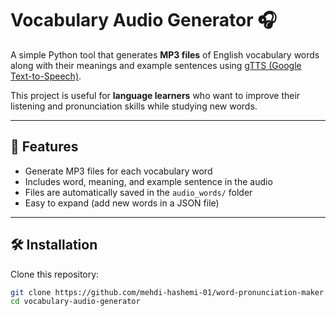 # Vocabulary Audio Generator 🎧

A simple Python tool that generates **MP3 files** of English vocabulary words along with their meanings and example sentences using [gTTS (Google Text-to-Speech)](https://pypi.org/project/gTTS/).

This project is useful for **language learners** who want to improve their listening and pronunciation skills while studying new words.

---

## 🚀 Features
- Generate MP3 files for each vocabulary word
- Includes word, meaning, and example sentence in the audio
- Files are automatically saved in the `audio_words/` folder
- Easy to expand (add new words in a JSON file)

---

## 🛠 Installation

Clone this repository:
   ```bash
   git clone https://github.com/mehdi-hashemi-01/word-pronunciation-maker.git
   cd vocabulary-audio-generator
